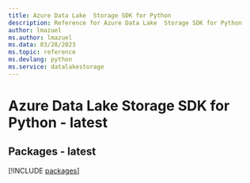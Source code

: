 ```yaml
---
title: Azure Data Lake  Storage SDK for Python
description: Reference for Azure Data Lake  Storage SDK for Python
author: lmazuel
ms.author: lmazuel
ms.data: 03/28/2023
ms.topic: reference
ms.devlang: python
ms.service: datalakestorage
---
```

# Azure Data Lake  Storage SDK for Python - latest
## Packages - latest
[!INCLUDE [packages](data-lake--storage-index.md)]